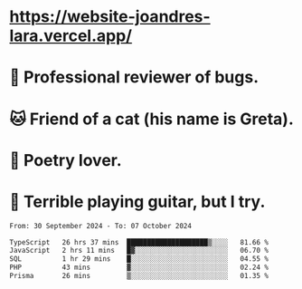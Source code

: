 # https://website-joandres-lara.vercel.app/
# 🐛 Professional reviewer of bugs.
# 🐱 Friend of a cat (his name is Greta).
# 📜 Poetry lover.
# 🎸 Terrible playing guitar, but I try.

<!--START_SECTION:waka-->

```txt
From: 30 September 2024 - To: 07 October 2024

TypeScript   26 hrs 37 mins  ████████████████████▒░░░░   81.66 %
JavaScript   2 hrs 11 mins   █▓░░░░░░░░░░░░░░░░░░░░░░░   06.70 %
SQL          1 hr 29 mins    █░░░░░░░░░░░░░░░░░░░░░░░░   04.55 %
PHP          43 mins         ▓░░░░░░░░░░░░░░░░░░░░░░░░   02.24 %
Prisma       26 mins         ▒░░░░░░░░░░░░░░░░░░░░░░░░   01.35 %
```

<!--END_SECTION:waka-->
